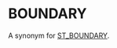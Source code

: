 # BOUNDARY

A synonym for [ST_BOUNDARY](/sql-statements-structure/geographic-geometric-features/geometry-properties/st_boundary).